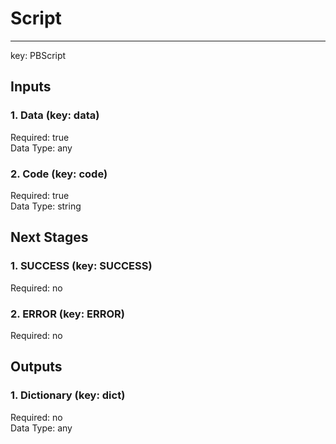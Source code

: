 # Script  
****  
key: PBScript  
## Inputs  
### 1. Data (key: data)  
  
Required: true  
Data Type: any   
### 2. Code (key: code)  
  
Required: true  
Data Type: string   
## Next Stages  
### 1. SUCCESS (key: SUCCESS)  
  
Required: no  
### 2. ERROR (key: ERROR)  
  
Required: no  
## Outputs  
### 1. Dictionary (key: dict)  
  
Required: no  
Data Type: any 